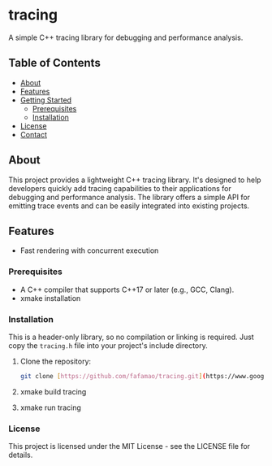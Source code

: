 # tracing

A simple C++ tracing library for debugging and performance analysis.

## Table of Contents

- [About](#about)
- [Features](#features)
- [Getting Started](#getting-started)
  - [Prerequisites](#prerequisites)
  - [Installation](#installation)
- [License](#license)
- [Contact](#contact)

## About

This project provides a lightweight C++ tracing library. It's designed to help developers quickly add tracing capabilities to their applications for debugging and performance analysis. The library offers a simple API for emitting trace events and can be easily integrated into existing projects.

## Features

-   Fast rendering with concurrent execution

### Prerequisites

-   A C++ compiler that supports C++17 or later (e.g., GCC, Clang).
-   xmake installation

### Installation

This is a header-only library, so no compilation or linking is required. Just copy the `tracing.h` file into your project's include directory.

1.  Clone the repository:

    ```bash
    git clone [https://github.com/fafamao/tracing.git](https://www.google.com/search?q=https://github.com/fafamao/tracing.git)
    ```

2.  xmake build tracing

3.  xmake run tracing
   
### License
This project is licensed under the MIT License - see the LICENSE file for details.

